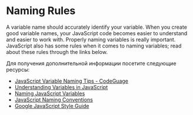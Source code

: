 # Naming Rules

A variable name should accurately identify your variable. When you create good variable names, your JavaScript code becomes easier to understand and easier to work with. Properly naming variables is really important. JavaScript also has some rules when it comes to naming variables; read about these rules through the links below.

Для получения дополнительной информации посетите следующие ресурсы:

- [JavaScript Variable Naming Tips - CodeGuage](https://www.codeguage.com/courses/js/variables#Tips_for_naming_variables)
- [Understanding Variables in JavaScript](https://www.informit.com/articles/article.aspx?p=131025&seqNum=3)
- [Naming JavaScript Variables](https://www.dummies.com/article/technology/programming-web-design/javascript/naming-javascript-variables-142522/)
- [JavaScript Naming Conventions](https://www.robinwieruch.de/javascript-naming-conventions/)
- [Google JavaScript Style Guide](https://google.github.io/styleguide/jsguide.html)
